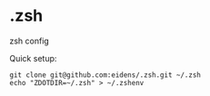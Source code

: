 # .zsh
zsh config


Quick setup:

```
git clone git@github.com:eidens/.zsh.git ~/.zsh
echo "ZDOTDIR=~/.zsh" > ~/.zshenv
```
